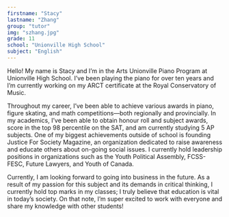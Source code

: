 ```yaml
---
firstname: "Stacy"
lastname: "Zhang"
group: "tutor"
img: "szhang.jpg"
grade: 11
school: "Unionville High School"
subject: "English"
---
```


Hello! My name is Stacy and I’m in the Arts Unionville Piano Program at Unionville High School. I’ve been playing the piano for over ten years and I’m currently working on my ARCT certificate at the Royal Conservatory of Music. 

Throughout my career, I’ve been able to achieve various awards in piano, figure skating, and math competitions—both regionally and provincially. In my academics, I’ve been able to obtain honour roll and subject awards, score in the top 98 percentile on the SAT, and am currently studying 5 AP subjects. One of my biggest achievements outside of school is founding Justice For Society Magazine, an organization dedicated to raise awareness and educate others about on-going social issues. I currently hold leadership positions in organizations such as the Youth Political Assembly, FCSS-FESC, Future Lawyers, and Youth of Canada.

Currently, I am looking forward to going into business in the future. As a result of my passion for this subject and its demands in critical thinking, I currently hold top marks in my classes; I truly believe that education is vital in today’s society. On that note, I’m super excited to work with everyone and share my knowledge with other students!
